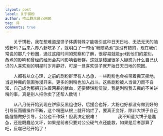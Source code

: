 ```yaml
---
layout: post
label: 关于饼粉
author: 吃瓜群众良心网民
tag: 评
comments: true
---
```


　　关于饼粉，我在想难道是饼子体质特殊才能吸引这种日天日地、无法无天的脑残粉吗？后来六界八卦吃多了，就明白了一句话“粉随蒸煮”是没有错的，现在我们常说的那几个粉圈，通过这段时间的观察和了解，很容易就能get到他们的差别，蒸煮的影响和曾经的经历会共同影响着粉群。这就是楼里很多人疑惑为什么自己认识的人喜欢别的明星时岁月静好，可是一旦喜欢饼子就开始日天日地的原因。

　　人都有从众心理，之前的剧粉群里有人怂恿，一些剧粉也会被带着撕天撕地，当这种撕的氛围弥漫开来，更多的剧粉也加入战斗。这些剧粉被人当做刀而不自知，自己成为那把刀沾着网暴的献血，还要替饼粉辩驳，我是剧粉我去撕的不关饼粉的事，真是别人把你卖了还帮人数钱！

　　从八月份开始到现在饼家反黑组也好，后援会也好，大粉也好都没有做到好的引导反而骚操作不断，这个粉圈从根上就开始烂了，要真正变好，除非大饼子自己能醒悟做好引导，公公也不作妖！但我决定很难！
　　
　　我不知道大饼子是蠢怂，还是既蠢怂又坏，如果是前者只要对公公硬气点还能救，如果是后者那算了吧，反噬已经开始了！